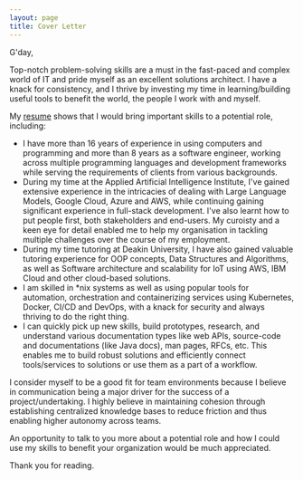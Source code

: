 ```yaml
---
layout: page
title: Cover Letter
---
```


G'day,

[//1]: # (This may be the most platform independent comment. Different content in different branches to meet different needs START)

Top-notch problem-solving skills are a must in the fast-paced and complex world of IT and pride myself as an excellent solutions architect. I have a knack for consistency, and I thrive by investing my time in learning/building useful tools to benefit the world, the people I work with and myself.

My [resume](../resume) shows that I would bring important skills to a potential role, including:

[//2]: # (Different content in different branches to meet different needs END)

* I have more than 16 years of experience in using computers and programming and more than 8 years as a software engineer, working across multiple programming languages and development frameworks while serving the requirements of clients from various backgrounds.
* During my time at the Applied Artificial Intelligence Institute, I've gained extensive experience in the intricacies of dealing with Large Language Models, Google Cloud, Azure and AWS, while continuing gaining significant experience in full-stack development. I've also learnt how to put people first, both stakeholders and end-users. My curoisty and a keen eye for detail enabled me to help my organisation in tackling multiple challenges over the course of my employment.
* During my time tutoring at Deakin University, I have also gained valuable tutoring experience for OOP concepts, Data Structures and Algorithms, as well as Software architecture and scalability for IoT using AWS, IBM Cloud and other cloud-based solutions.
* I am skilled in *nix systems as well as using popular tools for automation, orchestration and containerizing services using Kubernetes, Docker, CI/CD and DevOps, with a knack for security and always thriving to do the right thing.
* I can quickly pick up new skills, build prototypes, research, and understand various documentation types like web APIs, source-code and documentations (like Java docs), man pages, RFCs, etc. This enables me to build robust solutions and efficiently connect tools/services to solutions or use them as a part of a workflow.

I consider myself to be a good fit for team environments because I believe in communication being a major driver for the success of a project/undertaking. I highly believe in maintaining cohesion through establishing centralized knowledge bases to reduce friction and thus enabling higher autonomy across teams.

[//3]: # (Different content in different branches to meet different needs START)

An opportunity to talk to you more about a potential role and how I could use my skills to benefit your organization would be much appreciated.

Thank you for reading.

[//4]: # (Different content in different branches to meet different needs END)
